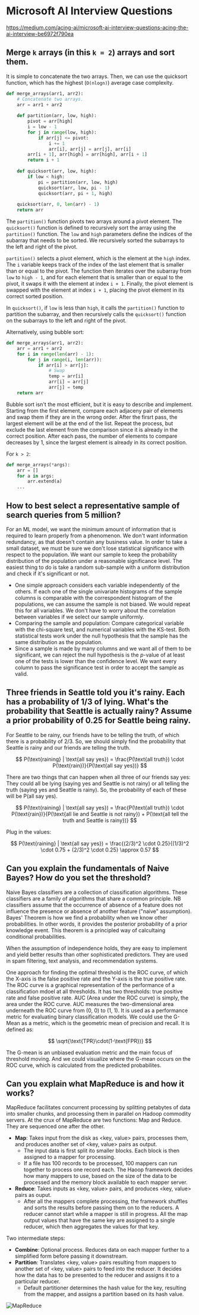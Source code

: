 # Microsoft AI Interview Questions

https://medium.com/acing-ai/microsoft-ai-interview-questions-acing-the-ai-interview-be6972f790ea

## Merge `k` arrays (in this `k = 2`) arrays and sort them.

It is simple to concatenate the two arrays. Then, we can use the quicksort function, which has the highest (`O(nlogn)`) average case complexity. 

```python
def merge_arrays(arr1, arr2):
    # Concatenate two arrays.
    arr = arr1 + arr2
	
    def partition(arr, low, high):
        pivot = arr[high]
        i = low - 1
        for j in range(low, high):
    	    if arr[j] <= pivot:
    		    i += 1
    		    arr[i], arr[j] = arr[j], arr[i]
        arr[i + 1], arr[high] = arr[high], arr[i + 1]
    	return i + 1
    
    def quicksort(arr, low, high):
    	if low < high:
    	    pi = partition(arr, low, high)
    	    quicksort(arr, low, pi - 1)
    	    quicksort(arr, pi + 1, high)
    
    quicksort(arr, 0, len(arr) - 1)
    return arr
```

The `partition()` function pivots two arrays around a pivot element. The `quicksort()` function is defined to recursively sort the array using the `partition()` function. The `low` and `high` parameters define the indices of the subarray that needs to be sorted. We recursively sorted the subarrays to the left and right of the pivot.

`partition()` selects a pivot element, which is the element at the `high` index. The `i` variable keeps track of the index of the last element that is smaller than or equal to the pivot. The function then iterates over the subarray from `low` to `high - 1`, and for each element that is smaller than or equal to the pivot, it swaps it with the element at index `i + 1`. Finally, the pivot element is swapped with the element at index `i + 1`, placing the pivot element in its correct sorted position.

In `quicksort()`, if `low` is less than `high`, it calls the `partition()` function to partition the subarray, and then recursively calls the `quicksort()` function on the subarrays to the left and right of the pivot.

Alternatively, using bubble sort:

```python
def merge_arrays(arr1, arr2):
    arr = arr1 + arr2
    for i in range(len(arr) - 1):
        for j in range(i, len(arr)):
            if arr[i] > arr[j]:
                # Swap
                temp = arr[i]
                arr[i] = arr[j]
                arr[j] = temp
    return arr
```

Bubble sort isn't the most efficient, but it is easy to describe and implement. Starting from the first element, compare each adjaceny pair of elements and swap them if they are in the wrong order. After the firsrt pass, the largest element will be at the end of the list. Repeat the process, but exclude the last element from the comparison since it is already in the correct position. After each pass, the number of elements to compare decreases by 1, since the largest element is already in its correct position.

For `k > 2`:

```python
def merge_arrays(*args):
    arr = []
    for a in args:
        arr.extend(a)
    ...
```

## How to best select a representative sample of search queries from 5 million?

For an ML model, we want the minimum amount of information that is required to learn properly from a phenomenon. We don't want information redundancy, as that doesn't contain any business value. In order to take a small dataset, we must be sure we don't lose statistical significance with respect to the population. We want our sample to keep the probability distribution of the population under a reasonable significance level. The easiest thing to do is take a random sub-sample with a uniform distribution and check if it's significant or not.
- One simple approach considers each variable independently of the others. If each one of the single univariate histograms of the sample columns is comparable with the correspondent histogram of the populations, we can assume the sample is not biased. We would repeat this for all variables. We don't have to worry about the correlation between variables if we select our sample uniformly. 
- Comparing the sample and population: Compare categorical variable with the chi-square test, and numerical variables with the KS-test. Both statistical tests work under the null hypothesis that the sample has the same distribution as the population.
- Since a sample is made by many columns and we want all of them to be significant, we can reject the null hypothesis is the $p$-value of at least one of the tests is lower than the confidence level. We want every column to pass the significance test in order to accept the sample as valid.

## Three friends in Seattle told you it's rainy. Each has a probability of 1/3 of lying. What's the probability that Seattle is actually rainy? Assume a prior probability of 0.25 for Seattle being rainy.

For Seattle to be rainy, our friends have to be telling the truth, of which there is a probability of 2/3. So, we should simply find the probability that Seattle is rainy and our friends are telling the truth.

$$
P(\text{raining} | \text{all say yes}) = \frac{P(\text{all truth}) \cdot P(\text{rain})}{P(\text{all say yes})}
$$

There are two things that can happen when all three of our friends say yes: They could all be lying (saying yes and Seattle is not rainy) or all telling the truth (saying yes and Seattle is rainy). So, the probability of each of these will be P(all say yes).

$$
P(\text{raining} | \text{all say yes}) = \frac{P(\text{all truth}) \cdot P(\text{rain})}{P(\text{all lie and Seattle is not rainy}) + P(\text{all tell the truth and Seattle is rainy})}
$$

Plug in the values:

$$
P(\text{raining} | \text{all say yes}) = \frac{(2/3)^2 \cdot 0.25}{(1/3)^2 \cdot 0.75 + (2/3)^2 \cdot 0.25} \approx 0.57
$$

## Can you explain the fundamentals of Naive Bayes? How do you set the threshold?

Naive Bayes classifiers are a collection of classification algorithms. These classifiers are a family of algorithms that share a common principle. NB classifiers assume that the occurrence of absence of a feature does not influence the presence or absence of another feature ("naive" assumption). Bayes' Theorem is how we find a probability when we know other probabilities. In other words, it provides the posterior probability of a prior knowledge event. This theorem is a principled way of calcultaing conditional probabilities.

When the assumption of independence holds, they are easy to implement and yield better results than other sophisticated predictors. They are used in spam filtering, text analysis, and recommendation systems.

One approach for finding the optimal threshold is the ROC curve, of which the X-axis is the false positive rate and the Y-axis is the true positive rate. The ROC curve is a graphical representation of the performance of a classification mdoel at all thresholds. It has two thresholds: true positive rate and false positive rate. AUC (Area under the ROC curve) is simply, the area under the ROC curve. AUC measures the two-dimensional area underneath the ROC curve from (0, 0) to (1, 1). It is used as a performance metric for evaluating binary classification models. We could use the G-Mean as a metric, which is the geometric mean of precision and recall. It is defined as:

$$
\sqrt{\text{TPR}\cdot(1-\text{FPR})}
$$

The G-mean is an unbiased evaluation metric and the main focus of threshold moving. And we could visualize where the G-mean occurs on the ROC curve, which is calculated from the predicted probabilites.

## Can you explain what MapReduce is and how it works?

MapReduce facilitates concurrent processing by splitting petabytes of data into smaller chunks, and processing them in parallel on Hadoop commodity servers. At the crux of MapReduce are two functions: Map and Reduce. They are sequenced one after the other.
- **Map**: Takes input from the disk as <key, value> pairs, processes them, and produces another set of <key, value> pairs as output.
    - The input data is first split ito smaller blocks. Each block is then assigned to a mapper for processing.
    - If a file has 100 records to be processed, 100 mappers can run together to process one record each. The Haoop framework decides how many mappers to use, based on the size of the data to be processed and the memory block available to each mapper server.
- **Reduce**: Takes inputs as <key, value> pairs, and produces <key, value> pairs as ouput.
    - After all the mappers complete processing, the framework shuffles and sorts the results before passing them on to the reducers. A reducer cannot start while a mapper is still in progress. All the map output values that have the same key are assigned to a single reducer, which then aggregates the values for that key.

Two intermediate steps:
- **Combine**: Optional process. Reduces data on each mapper further to a simplified form before passing it downstream.
- **Partition**: Translates <key, value> pairs resulting from mappers to another set of <key, value> pairs to feed into the reducer. It decides how the data has to be presented to the reducer and assigns it to a particular reducer.
    - Default partitioner determines the hash value for the key, resulting from the mapper, and assigns a partition based on its hash value.

![MapReduce](#mapreduce.png)
